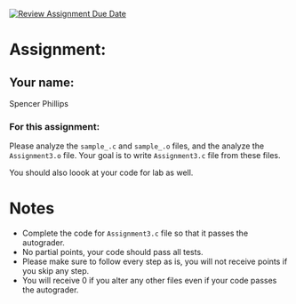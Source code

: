 [![Review Assignment Due Date](https://classroom.github.com/assets/deadline-readme-button-22041afd0340ce965d47ae6ef1cefeee28c7c493a6346c4f15d667ab976d596c.svg)](https://classroom.github.com/a/ECxe8wyM)
# Assignment:

## Your name:
Spencer Phillips

### For this assignment: <br/>
Please analyze  the `sample_.c` and `sample_.o` files, and the analyze the `Assignment3.o` file. Your goal is to write `Assignment3.c` file from these files. 


You should also loook at your code for lab as well.

# Notes
- Complete the code for `Assignment3.c` file so that it passes the autograder. 
- No partial points, your code should pass all tests.
- Please make sure to follow every step as is, you will not receive points if you skip any step. 
- You will receive 0 if you alter any other files even if your code passes the autograder.


